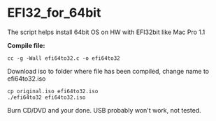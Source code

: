 # EFI32_for_64bit
The script helps install 64bit OS on HW with EFI32bit like Mac Pro 1.1


**Compile file:**
```
cc -g -Wall efi64to32.c -o efi64to32
```
Download iso to folder where file has been compiled, change name to efi64to32.iso
```
cp original.iso efi64to32.iso
./efi64to32 efi64to32.iso
```
Burn CD/DVD and your done. USB probably won't work, not tested.
